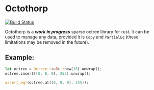 # Octothorp
[![Build Status](https://travis-ci.org/Adam-Gleave/octothorp.svg?branch=master)](https://travis-ci.org/Adam-Gleave/octothorp)

Octothorp is a **_work in progress_** sparse octree library for rust. It can be used to manage any data, provided it is `Copy` and `PartialEq` (these limitations may be removed in the future).

## Example:
```rust
let octree = Octree::<u8>::new(16).unwrap();
octree.insert([0, 0, 0], 255).unwrap();

assert_eq!(octree.at([0, 0, 0], 255));
```
